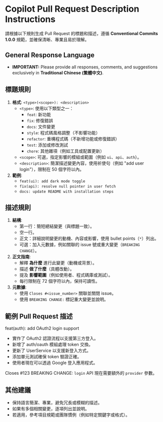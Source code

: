 # Copilot Pull Request Description Instructions

請根據以下規則生成 Pull Request 的標題和描述，遵循 **Conventional Commits 1.0.0** 規範，並確保清晰、專業且易於理解。

## General Response Language
- **IMPORTANT:** Please provide all responses, comments, and suggestions exclusively in **Traditional Chinese (繁體中文)**.

## 標題規則
1. **格式**: `<type>(<scope>): <description>`
   - `<type>`: 使用以下類型之一：
     - `feat`: 新功能
     - `fix`: 修復錯誤
     - `docs`: 文件變更
     - `style`: 程式碼風格調整（不影響功能）
     - `refactor`: 重構程式碼（不新增功能或修復錯誤）
     - `test`: 添加或修改測試
     - `chore`: 其他雜項（例如工具或配置更新）
   - `<scope>`: 可選，指定影響的模組或範圍（例如 `ui`、`api`、`auth`）。
   - `<description>`: 簡潔描述變更內容，使用祈使句（例如 "add user login"），限制在 50 個字符以內。
2. **範例**:
   - `feat(ui): add dark mode toggle`
   - `fix(api): resolve null pointer in user fetch`
   - `docs: update README with installation steps`

## 描述規則
1. **結構**:
   - 第一行：簡短總結變更（與標題一致）。
   - 空一行。
   - 正文：詳細說明變更的動機、內容或影響，使用 bullet points（`*`）列出。
   - 可選：加入元數據，例如關聯的 issue 號或重大變更（`BREAKING CHANGE`）。
2. **正文指南**:
   - 解釋 **為什麼** 進行此變更（動機或背景）。
   - 描述 **做了什麼**（具體改動）。
   - 提及 **影響範圍**（例如使用者、程式碼庫或測試）。
   - 每行限制在 72 個字符以內，保持可讀性。
3. **元數據**:
   - 使用 `Closes #<issue_number>` 關聯並關閉 issue。
   - 使用 `BREAKING CHANGE:` 標記重大變更並說明。

## 範例 Pull Request 描述
feat(auth): add OAuth2 login support
- 實作了 OAuth2 認證流程以支援第三方登入。
- 新增了 auth/oauth 模組處理 token 交換。
- 更新了 UserService 以支援新登入方式。
- 添加單元測試確保 token 驗證正確。
- 使用者現在可以透過 Google 登入應用程式。

Closes #123
BREAKING CHANGE: `login` API 現在需要額外的 `provider` 參數。

## 其他建議
- 保持語言簡潔、專業，避免冗長或模糊的描述。
- 如果有多個相關變更，逐項列出並說明。
- 若適用，參考項目規範或團隊慣例（例如特定關鍵字或格式）。
